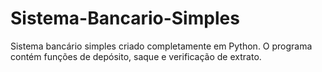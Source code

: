 # Sistema-Bancario-Simples
Sistema bancário simples criado completamente em Python. O programa contém funções de depósito, saque e verificação de extrato.
